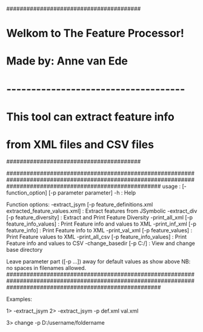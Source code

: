 ########################################
#   Welkom to The Feature Processor!   #
#        Made by: Anne van Ede         #
# ------------------------------------ #
#  This tool can extract feature info  #
#    from XML files and CSV files      #
########################################

##############################################################################################################################################################
usage																		:   [-function_option] [-p parameter parameter]
-h																			:   Help
            
Function options:
-extract_jsym 	[-p feature_definitions.xml extracted_feature_values.xml]	:   Extract features from JSymbolic
-extract_div  	[-p feature_diversity]                            			:   Extract and Print Feature Diversity
-print_all_xml 	[-p feature_info_values]									:   Print Feature info and values to XML
-print_inf_xml 	[-p feature_info]											:   Print Feature info to XML
-print_val_xml 	[-p feature_values]											:   Print Feature values to XML
-print_all_csv	[-p feature_info_values]									:   Print Feature info and values to CSV
-change_basedir [-p C:/]													:   View and change base directory

Leave parameter part ([-p ...]) away for default values as show above
NB: no spaces in filenames allowed.
##############################################################################################################################################################

Examples:

1> -extract_jsym
2> -extract_jsym -p def.xml val.xml

3> change -p D:/username/foldername 